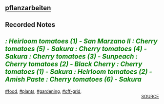 ## <a href='pflanzarbeiten.html'>pflanzarbeiten</a>
## Recorded Notes
<b><i><font color=green> : Heirloom tomatoes (1) - San Marzano II
 : Cherry tomatoes (5) - Sakura
 : Cherry tomatoes (4) - Sakura
 : Cherry tomatoes (3) - Sunpeach
 : Cherry tomatoes (2) - Black Cherry
 : Cherry tomatoes (1) - Sakura
 : Heirloom tomatoes (2) - Amish Paste
 : Cherry tomatoes (6) - Sakura
</b></i></font><div style='page-break-after: always;'></div>
---
<div style='page-break-after: always;'></div>
<a href='tag-food.html'>#food</a>, <a href='tag-plants.html'>#plants</a>, <a href='tag-gardening.html'>#gardening</a>, <a href='tag-off-grid.html'>#off-grid</a>, 
<div style='text-align: right'>
<a href='https://docs.google.com/spreadsheets/d/e/2PACX-1vRxZ8U6Z3Bf5D0qWg78rDKh2b3jW-cLif6KSh97U8jnpErFEFsJoRT1HxtV0OI_EQUeBrLXLFv-jnuH/pub?output=xlsx'>SOURCE</a>
</div>
